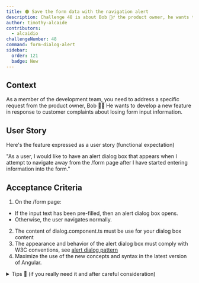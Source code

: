 ```yaml
---
title: 🟠 Save the form data with the navigation alert
description: Challenge 48 is about Bob 🧙‍♂️ the product owner, he wants to develop a new feature in response to customer complaints about losing form input information.
author: timothy-alcaide
contributors:
  - alcaidio
challengeNumber: 48
command: form-dialog-alert
sidebar:
  order: 121
  badge: New
---
```


## Context

As a member of the development team, you need to address a specific request from the product owner, Bob 🧙‍♂️ He wants to develop a new feature in response to customer complaints about losing form input information.

## User Story

Here's the feature expressed as a user story (functional expectation)

"As a user, I would like to have an alert dialog box that appears when I attempt to navigate away from the /form page after I have started entering information into the form."

## Acceptance Criteria

1. On the /form page:

- If the input text has been pre-filled, then an alert dialog box opens.
- Otherwise, the user navigates normally.

2. The content of dialog.component.ts must be use for your dialog box content
3. The appearance and behavior of the alert dialog box must comply with W3C conventions, see [alert dialog pattern](https://www.w3.org/WAI/ARIA/apg/patterns/alertdialog/)
4. Maximize the use of the new concepts and syntax in the latest version of Angular.

<details>
    <summary>Tips 🤫 (if you really need it and after careful consideration)</summary>
    - Use the Material CDK Dialog or Overlay - https://material.angular.io/cdk/ (dont forget to add @import '@angular/cdk/overlay-prebuilt.css' in style.sccss)
    <br>
    - Use the CanDeactivate guard - https://angular.io/api/router/CanDeactivate (use new functionnal approach).
</details>
